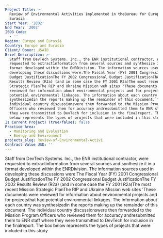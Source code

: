 ```yaml
---
Project Title: >-
  Review of Environmental Activities Implemented in theBureau for Europe &
  Eurasia
Start Year: '2002'
End Year: '2002'
ISO3 Code:
  - ''
Region: Europe and Eurasia
Country: Europe and Eurasia
Client/ Donor: USAID
Brief Description: >-
  Staff from DevTech Systems. Inc., the ENR institutional contractor, were
  requested to extractinformation from several sources and synthesize it in a
  format developed within the ENRDivision. The information sources used in
  developing these discussions were:The Fiscal Year (FY) 2001 Congressional
  Budget JustificationThe FY 2002 Congressional Budget JustificationThe FY 2002
  Results Review (R2a) (and in some case the FY 2001 R2a)The most recent Mission
  Strategic PlanThe RIP and Ukraine Mission web sites 'These documents were
  reviewed for information about environmental projects and for projectsthat had
  potential environmental linkages. The information about each country was
  synthesizedin the reports making up the remainder of this document. The
  individual country discussionswere then forwarded to the Mission Program
  Officers who reviewed them for accuracy andresubmitted them to ENR staff where
  they were transmitted to DevTech for inclusion in the finalreport. The box
  below represents the types of projects that were included in this study
Is Current Project? (true/false): false
Practice Area:
  - Monitoring and Evaluation
  - Energy and Environment
projects_slug: Review-of-Environmental-Activi
Contract Value USD: ''
---
```

Staff from DevTech Systems. Inc., the ENR institutional contractor, were requested to extractinformation from several sources and synthesize it in a format developed within the ENRDivision. The information sources used in developing these discussions were:The Fiscal Year (FY) 2001 Congressional Budget JustificationThe FY 2002 Congressional Budget JustificationThe FY 2002 Results Review (R2a) (and in some case the FY 2001 R2a)The most recent Mission Strategic PlanThe RIP and Ukraine Mission web sites 'These documents were reviewed for information about environmental projects and for projectsthat had potential environmental linkages. The information about each country was synthesizedin the reports making up the remainder of this document. The individual country discussionswere then forwarded to the Mission Program Officers who reviewed them for accuracy andresubmitted them to ENR staff where they were transmitted to DevTech for inclusion in the finalreport. The box below represents the types of projects that were included in this study